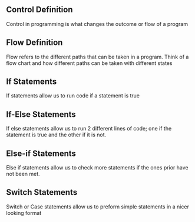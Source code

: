 ## Control Definition
Control in programming is what changes the outcome or flow of a program
## Flow Definition
Flow refers to the different paths that can be taken in a program.
Think of a flow chart and how different paths can be taken with different states
## If Statements
If statements allow us to run code if a statement is true
## If-Else Statements
If else statements allow us to run 2 different lines of code; one if the statement is true and the other if it is not.
## Else-if Statements
Else if statements allow us to check more statements if the ones prior have not been met.
## Switch Statements
Switch or Case statements allow us to preform simple statements in a nicer looking format